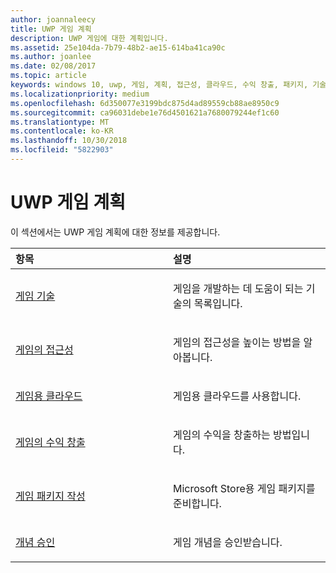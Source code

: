 ```yaml
---
author: joannaleecy
title: UWP 게임 계획
description: UWP 게임에 대한 계획입니다.
ms.assetid: 25e104da-7b79-48b2-ae15-614ba41ca90c
ms.author: joanlee
ms.date: 02/08/2017
ms.topic: article
keywords: windows 10, uwp, 게임, 계획, 접근성, 클라우드, 수익 창출, 패키지, 기술, 개념, 승인
ms.localizationpriority: medium
ms.openlocfilehash: 6d350077e3199bdc875d4ad89559cb88ae8950c9
ms.sourcegitcommit: ca96031debe1e76d4501621a7680079244ef1c60
ms.translationtype: MT
ms.contentlocale: ko-KR
ms.lasthandoff: 10/30/2018
ms.locfileid: "5822903"
---
```

# <a name="planning-for-uwp-games"></a>UWP 게임 계획

이 섹션에서는 UWP 게임 계획에 대한 정보를 제공합니다.

<table>
<colgroup>
<col width="50%" />
<col width="50%" />
</colgroup>
<thead>
<tr class="header">
<th align="left">항목</th>
<th align="left">설명</th>
</tr>
</thead>
<tbody>
<tr class="odd">
<td align="left"><p><a href="game-development-platform-guide.md">게임 기술</a></p></td>
<td align="left"><p>게임을 개발하는 데 도움이 되는 기술의 목록입니다.</p></td>
</tr>
<tr class="even">
<td align="left"><p><a href="accessibility-for-games.md">게임의 접근성</a></p></td>
<td align="left"><p>게임의 접근성을 높이는 방법을 알아봅니다.</p></td>
</tr>
<tr class="odd">
<td align="left"><p><a href="cloud-for-games.md">게임용 클라우드</a></p></td>
<td align="left"><p>게임용 클라우드를 사용합니다.</p></td>
</tr>
<tr class="even">
<td align="left"><p><a href="monetization-for-games.md">게임의 수익 창출</a></p></td>
<td align="left"><p>게임의 수익을 창출하는 방법입니다.</p></td>
</tr>
<tr class="odd">
<td align="left"><p><a href="package-your-windows-store-directx-game.md">게임 패키지 작성</a></p></td>
<td align="left"><p>Microsoft Store용 게임 패키지를 준비합니다.</p></td>
</tr>
<tr class="even">
<td align="left"><p><a href="concept-approval.md">개념 승인</a></p></td>
<td align="left"><p>게임 개념을 승인받습니다.</p></td>
</tr>
</tbody>
</table>
 

 

 




